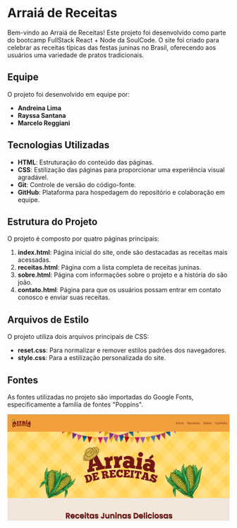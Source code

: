 # Arraiá de Receitas

Bem-vindo ao Arraiá de Receitas! Este projeto foi desenvolvido como parte do bootcamp FullStack React + Node da SoulCode. O site foi criado para celebrar as receitas típicas das festas juninas no Brasil, oferecendo aos usuários uma variedade de pratos tradicionais.

## Equipe

O projeto foi desenvolvido em equipe por:
- **Andreina Lima**
- **Rayssa Santana**
- **Marcelo Reggiani**

## Tecnologias Utilizadas

- **HTML**: Estruturação do conteúdo das páginas.
- **CSS**: Estilização das páginas para proporcionar uma experiência visual agradável.
- **Git**: Controle de versão do código-fonte.
- **GitHub**: Plataforma para hospedagem do repositório e colaboração em equipe.

## Estrutura do Projeto

O projeto é composto por quatro páginas principais:

1. **index.html**: Página inicial do site, onde são destacadas as receitas mais acessadas.
2. **receitas.html**: Página com a lista completa de receitas juninas.
3. **sobre.html**: Página com informações sobre o projeto e a história do são joão.
4. **contato.html**: Página para que os usuários possam entrar em contato conosco e enviar suas receitas.

## Arquivos de Estilo

O projeto utiliza dois arquivos principais de CSS:

- **reset.css**: Para normalizar e remover estilos padrões dos navegadores.
- **style.css**: Para a estilização personalizada do site.

## Fontes

As fontes utilizadas no projeto são importadas do Google Fonts, especificamente a família de fontes "Poppins".

<p align="center" >
     <img width="600" heigth="600" src="https://github.com/AndreinaLima/atividade-semana-2/blob/main/img/arraia.png">
</p>